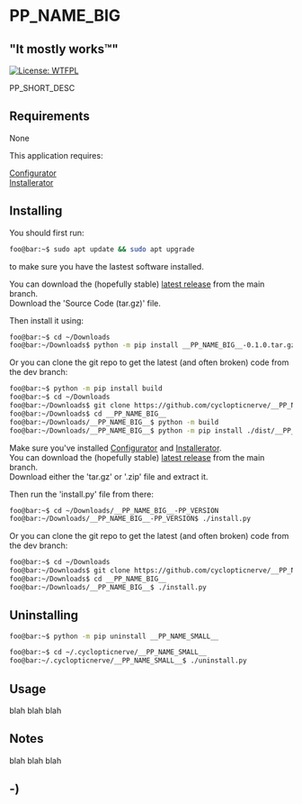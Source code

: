 <!----------------------------------------------------------------------------->
<!-- Project : __PP_NAME_BIG__                                 /          \  -->
<!-- Filename: README.md                                      |     ()     | -->
<!-- Date    : __PP_DATE__                                    |            | -->
<!-- Author  : cyclopticnerve                                 |   \____/   | -->
<!-- License : WTFPLv2                                         \          /  -->
<!----------------------------------------------------------------------------->

# __PP_NAME_BIG__

## "It mostly works™"
[![License: WTFPL](https://img.shields.io/badge/License-WTFPL-brightgreen.svg)](http://www.wtfpl.net/about/)

<!-- __PP_SHORT_DESC_START__ -->
PP_SHORT_DESC
<!-- __PP_SHORT_DESC_END__ -->

<!-- ![Screenshot](misc/screenshot.jpg) -->

## Requirements
<!-- __PP_MOD_START__ -->
<!-- __PP_PY_DEPS_START__ -->
None
<!-- __PP_PY_DEPS_END__ -->
<!-- __PP_MOD_END__ -->
<!-- __PP_APP_START__ -->
This application requires:

[Configurator](https://github.com/cyclopticnerve/Configurator)<br>
[Installerator](https://github.com/cyclopticnerve/Installerator)<br>
<!-- __PP_PY_DEPS_START__ -->
<!-- __PP_PY_DEPS_END__ -->
<!-- __PP_APP_END__ -->

## Installing
You should first run:
```bash
foo@bar:~$ sudo apt update && sudo apt upgrade
```
to make sure you have the lastest software installed.

<!-- __PP_MOD_START__ -->
You can download the (hopefully stable)
[latest release](https://github.com/cyclopticnerve/__PP_NAME_BIG__/releases/latest)
from the main branch.<br>
Download the 'Source Code (tar.gz)' file.

Then install it using:
```bash
foo@bar:~$ cd ~/Downloads
foo@bar:~/Downloads$ python -m pip install __PP_NAME_BIG__-0.1.0.tar.gz
```
Or you can clone the git repo to get the latest (and often broken) code from the 
dev branch:
```bash
foo@bar:~$ python -m pip install build
foo@bar:~$ cd ~/Downloads
foo@bar:~/Downloads$ git clone https://github.com/cyclopticnerve/__PP_NAME_BIG__
foo@bar:~/Downloads$ cd __PP_NAME_BIG__
foo@bar:~/Downloads/__PP_NAME_BIG__$ python -m build
foo@bar:~/Downloads/__PP_NAME_BIG__$ python -m pip install ./dist/__PP_NAME_SMALL__-0.1.0.tar.gz
```
<!-- __PP_MOD_END__ -->
<!-- __PP_APP_START__ -->
Make sure you've installed
[Configurator](https://github.com/cyclopticnerve/Configurator)
and
[Installerator](https://github.com/cyclopticnerve/Installerator).<br>
You can download the (hopefully stable)
[latest release](https://github.com/cyclopticnerve/__PP_NAME_BIG__/releases/latest)
from the main branch.<br>
Download either the 'tar.gz' or '.zip' file and extract it.

Then run the 'install.py' file from there:
```bash
foo@bar:~$ cd ~/Downloads/__PP_NAME_BIG__-PP_VERSION
foo@bar:~/Downloads/__PP_NAME_BIG__-PP_VERSION$ ./install.py
```
Or you can clone the git repo to get the latest (and often broken) code from the
dev branch:
```bash
foo@bar:~$ cd ~/Downloads
foo@bar:~/Downloads$ git clone https://github.com/cyclopticnerve/__PP_NAME_BIG__
foo@bar:~/Downloads$ cd __PP_NAME_BIG__
foo@bar:~/Downloads/__PP_NAME_BIG__$ ./install.py
```
<!-- __PP_APP_END__ -->

## Uninstalling
<!-- __PP_MOD_START__ -->
```bash
foo@bar:~$ python -m pip uninstall __PP_NAME_SMALL__
```
<!-- __PP_MOD_END__ -->
<!-- __PP_APP_START__ -->
```bash
foo@bar:~$ cd ~/.cyclopticnerve/__PP_NAME_SMALL__
foo@bar:~/.cyclopticnerve/__PP_NAME_SMALL__$ ./uninstall.py
```
<!-- __PP_APP_END__ -->

## Usage
blah blah blah

## Notes
blah blah blah

## -)
<!-- -) -->
